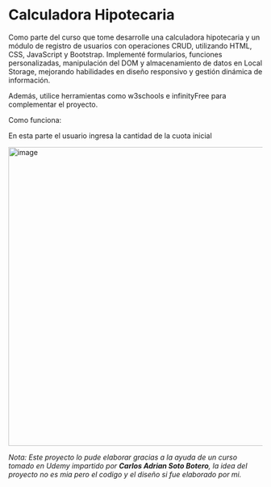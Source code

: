 # Calculadora Hipotecaria

Como parte del curso que tome desarrolle una calculadora hipotecaria y un módulo de registro de usuarios con operaciones CRUD, utilizando HTML, CSS, JavaScript y Bootstrap. Implementé formularios, funciones personalizadas, manipulación del DOM y almacenamiento de datos en Local Storage, mejorando habilidades en diseño responsivo y gestión dinámica de información.

Además, utilice herramientas como w3schools e infinityFree para complementar el proyecto.

Como funciona:

En esta parte el usuario ingresa la cantidad de la cuota inicial

<img width="1265" height="592" alt="image" src="https://github.com/user-attachments/assets/edad34a9-db0f-458b-a54c-26d3bd47ce11" />








*Nota: Este proyecto lo pude elaborar gracias a la ayuda de un curso tomado en Udemy impartido por **Carlos Adrian Soto Botero**, la idea del proyecto no es mia pero el codigo y el diseño si fue elaborado por mi.* 
